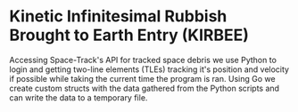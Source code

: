 # Kinetic Infinitesimal Rubbish Brought to Earth Entry (KIRBEE)
Accessing Space-Track's API for tracked space debris we use Python to login and getting two-line elements (TLEs) tracking it's position and velocity if possible while taking the current time the program is ran.
Using Go we create custom structs with the data gathered from the Python scripts and can write the data to a temporary file.
